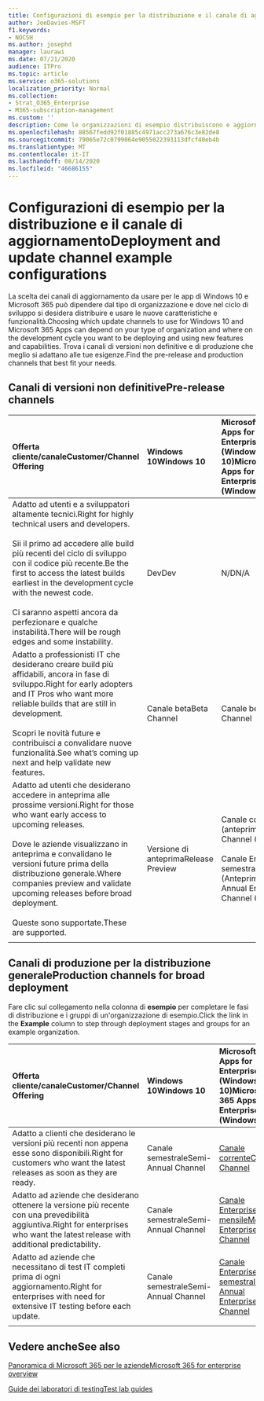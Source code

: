 ```yaml
---
title: Configurazioni di esempio per la distribuzione e il canale di aggiornamento
author: JoeDavies-MSFT
f1.keywords:
- NOCSH
ms.author: josephd
manager: laurawi
ms.date: 07/21/2020
audience: ITPro
ms.topic: article
ms.service: o365-solutions
localization_priority: Normal
ms.collection:
- Strat_O365_Enterprise
- M365-subscription-management
ms.custom: ''
description: Come le organizzazioni di esempio distribuiscono e aggiornano i canali.
ms.openlocfilehash: 88567fedd92f01885c4971acc273a676c3e82de8
ms.sourcegitcommit: 79065e72c0799064e9055022393113dfcf40eb4b
ms.translationtype: MT
ms.contentlocale: it-IT
ms.lasthandoff: 08/14/2020
ms.locfileid: "46686155"
---
```

# <a name="deployment-and-update-channel-example-configurations"></a><span data-ttu-id="bdde1-103">Configurazioni di esempio per la distribuzione e il canale di aggiornamento</span><span class="sxs-lookup"><span data-stu-id="bdde1-103">Deployment and update channel example configurations</span></span>

<span data-ttu-id="bdde1-104">La scelta dei canali di aggiornamento da usare per le app di Windows 10 e Microsoft 365 può dipendere dal tipo di organizzazione e dove nel ciclo di sviluppo si desidera distribuire e usare le nuove caratteristiche e funzionalità.</span><span class="sxs-lookup"><span data-stu-id="bdde1-104">Choosing which update channels to use for Windows 10 and Microsoft 365 Apps can depend on your type of organization and where on the development cycle you want to be deploying and using new features and capabilities.</span></span> <span data-ttu-id="bdde1-105">Trova i canali di versioni non definitive e di produzione che meglio si adattano alle tue esigenze.</span><span class="sxs-lookup"><span data-stu-id="bdde1-105">Find the pre-release and production channels that best fit your needs.</span></span>

## <a name="pre-release-channels"></a><span data-ttu-id="bdde1-106">Canali di versioni non definitive</span><span class="sxs-lookup"><span data-stu-id="bdde1-106">Pre-release channels</span></span>

| <span data-ttu-id="bdde1-107">Offerta cliente/canale</span><span class="sxs-lookup"><span data-stu-id="bdde1-107">Customer/Channel Offering</span></span> | <span data-ttu-id="bdde1-108">Windows 10</span><span class="sxs-lookup"><span data-stu-id="bdde1-108">Windows 10</span></span> | <span data-ttu-id="bdde1-109">Microsoft 365 Apps for Enterprise (Windows 10)</span><span class="sxs-lookup"><span data-stu-id="bdde1-109">Microsoft 365 Apps for Enterprise (Windows 10)</span></span> |
|:-------|:-------|:-----|
| <span data-ttu-id="bdde1-110">Adatto ad utenti e a sviluppatori altamente tecnici.</span><span class="sxs-lookup"><span data-stu-id="bdde1-110">Right for highly technical users and developers.</span></span> <br><br> <span data-ttu-id="bdde1-111">Sii il primo ad accedere alle build più recenti del ciclo di sviluppo con il codice più recente.</span><span class="sxs-lookup"><span data-stu-id="bdde1-111">Be the first to access the latest builds earliest in the development cycle with the newest code.</span></span> <br><br> <span data-ttu-id="bdde1-112">Ci saranno aspetti ancora da perfezionare e qualche instabilità.</span><span class="sxs-lookup"><span data-stu-id="bdde1-112">There will be rough edges and some instability.</span></span> | <span data-ttu-id="bdde1-113">Dev</span><span class="sxs-lookup"><span data-stu-id="bdde1-113">Dev</span></span> | <span data-ttu-id="bdde1-114">N/D</span><span class="sxs-lookup"><span data-stu-id="bdde1-114">N/A</span></span> |
| <span data-ttu-id="bdde1-115">Adatto a professionisti IT che desiderano creare build più affidabili, ancora in fase di sviluppo.</span><span class="sxs-lookup"><span data-stu-id="bdde1-115">Right for early adopters and IT Pros who want more reliable builds that are still in development.</span></span> <br><br> <span data-ttu-id="bdde1-116">Scopri le novità future e contribuisci a convalidare nuove funzionalità.</span><span class="sxs-lookup"><span data-stu-id="bdde1-116">See what’s coming up next and help validate new features.</span></span> | <span data-ttu-id="bdde1-117">Canale beta</span><span class="sxs-lookup"><span data-stu-id="bdde1-117">Beta Channel</span></span> | <span data-ttu-id="bdde1-118">Canale beta</span><span class="sxs-lookup"><span data-stu-id="bdde1-118">Beta Channel</span></span> |
| <span data-ttu-id="bdde1-119">Adatto ad utenti che desiderano accedere in anteprima alle prossime versioni.</span><span class="sxs-lookup"><span data-stu-id="bdde1-119">Right for those who want early access to upcoming releases.</span></span> <br><br> <span data-ttu-id="bdde1-120">Dove le aziende visualizzano in anteprima e convalidano le versioni future prima della distribuzione generale.</span><span class="sxs-lookup"><span data-stu-id="bdde1-120">Where companies preview and validate upcoming releases before broad deployment.</span></span> <br><br> <span data-ttu-id="bdde1-121">Queste sono supportate.</span><span class="sxs-lookup"><span data-stu-id="bdde1-121">These are supported.</span></span> <br>  | <span data-ttu-id="bdde1-122">Versione di anteprima</span><span class="sxs-lookup"><span data-stu-id="bdde1-122">Release Preview</span></span> | <span data-ttu-id="bdde1-123">Canale corrente (anteprima)</span><span class="sxs-lookup"><span data-stu-id="bdde1-123">Current Channel (Preview)</span></span> <br><br> <span data-ttu-id="bdde1-124">Canale Enterprise semestrale (Anteprima)</span><span class="sxs-lookup"><span data-stu-id="bdde1-124">Semi-Annual Enterprise Channel (Preview)</span></span>|
||||

## <a name="production-channels-for-broad-deployment"></a><span data-ttu-id="bdde1-125">Canali di produzione per la distribuzione generale</span><span class="sxs-lookup"><span data-stu-id="bdde1-125">Production channels for broad deployment</span></span>

<span data-ttu-id="bdde1-126">Fare clic sul collegamento nella colonna di **esempio** per completare le fasi di distribuzione e i gruppi di un'organizzazione di esempio.</span><span class="sxs-lookup"><span data-stu-id="bdde1-126">Click the link in the **Example** column to step through deployment stages and groups for an example organization.</span></span>

| <span data-ttu-id="bdde1-127">Offerta cliente/canale</span><span class="sxs-lookup"><span data-stu-id="bdde1-127">Customer/Channel Offering</span></span> | <span data-ttu-id="bdde1-128">Windows 10</span><span class="sxs-lookup"><span data-stu-id="bdde1-128">Windows 10</span></span> | <span data-ttu-id="bdde1-129">Microsoft 365 Apps for Enterprise (Windows 10)</span><span class="sxs-lookup"><span data-stu-id="bdde1-129">Microsoft 365 Apps for Enterprise (Windows 10)</span></span> | <span data-ttu-id="bdde1-130">Esempio</span><span class="sxs-lookup"><span data-stu-id="bdde1-130">Example</span></span> |
|:-------|:-------|:-----|:-------|
| <span data-ttu-id="bdde1-131">Adatto a clienti che desiderano le versioni più recenti non appena esse sono disponibili.</span><span class="sxs-lookup"><span data-stu-id="bdde1-131">Right for customers who want the latest releases as soon as they are ready.</span></span> | <span data-ttu-id="bdde1-132">Canale semestrale</span><span class="sxs-lookup"><span data-stu-id="bdde1-132">Semi-Annual Channel</span></span> | [<span data-ttu-id="bdde1-133">Canale corrente</span><span class="sxs-lookup"><span data-stu-id="bdde1-133">Current Channel</span></span>](https://docs.microsoft.com/deployoffice/overview-update-channels#current-channel-overview) | [<span data-ttu-id="bdde1-134">Versioni più recenti</span><span class="sxs-lookup"><span data-stu-id="bdde1-134">Latest releases</span></span>](deploy-update-channels-examples-rapid-deploy.md) |
| <span data-ttu-id="bdde1-135">Adatto ad aziende che desiderano ottenere la versione più recente con una prevedibilità aggiuntiva.</span><span class="sxs-lookup"><span data-stu-id="bdde1-135">Right for enterprises who want the latest release with additional predictability.</span></span> | <span data-ttu-id="bdde1-136">Canale semestrale</span><span class="sxs-lookup"><span data-stu-id="bdde1-136">Semi-Annual Channel</span></span> | [<span data-ttu-id="bdde1-137">Canale Enterprise mensile</span><span class="sxs-lookup"><span data-stu-id="bdde1-137">Monthly Enterprise Channel</span></span>](https://docs.microsoft.com/deployoffice/overview-update-channels#monthly-enterprise-channel-overview) |  |
| <span data-ttu-id="bdde1-138">Adatto ad aziende che necessitano di test IT completi prima di ogni aggiornamento.</span><span class="sxs-lookup"><span data-stu-id="bdde1-138">Right for enterprises with need for extensive IT testing before each update.</span></span> | <span data-ttu-id="bdde1-139">Canale semestrale</span><span class="sxs-lookup"><span data-stu-id="bdde1-139">Semi-Annual Channel</span></span> | [<span data-ttu-id="bdde1-140">Canale Enterprise semestrale</span><span class="sxs-lookup"><span data-stu-id="bdde1-140">Semi-Annual Enterprise Channel</span></span>](https://docs.microsoft.com/deployoffice/overview-update-channels#semi-annual-enterprise-channel-overview) |  |
|||||


## <a name="see-also"></a><span data-ttu-id="bdde1-141">Vedere anche</span><span class="sxs-lookup"><span data-stu-id="bdde1-141">See also</span></span>

[<span data-ttu-id="bdde1-142">Panoramica di Microsoft 365 per le aziende</span><span class="sxs-lookup"><span data-stu-id="bdde1-142">Microsoft 365 for enterprise overview</span></span>](microsoft-365-overview.md)

[<span data-ttu-id="bdde1-143">Guide dei laboratori di testing</span><span class="sxs-lookup"><span data-stu-id="bdde1-143">Test lab guides</span></span>](m365-enterprise-test-lab-guides.md)
